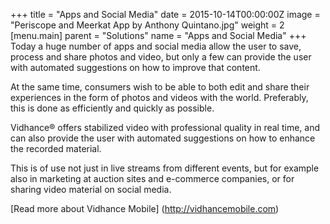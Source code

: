 +++
title = "Apps and Social Media"
date = 2015-10-14T00:00:00Z
image = "Periscope and Meerkat App by Anthony Quintano.jpg"
weight = 2
[menu.main]
parent = "Solutions"
name = "Apps and Social Media"
+++
Today a huge number of apps and social media allow the user to save, process and share photos and video, but only a few can provide the user with automated suggestions on how to improve that content.

At the same time, consumers wish to be able to both edit and share their experiences in the form of photos and videos with the world. Preferably, this is done as efficiently and quickly as possible.
<!--more-->
Vidhance® offers stabilized video with professional quality in real time, and can also provide the user with automated suggestions on how to enhance the recorded material.

This is of use not just in live streams from different events, but for example also in marketing at auction sites and e-commerce companies, or for sharing video material on social media.

[Read more about Vidhance Mobile] (http://vidhancemobile.com)
